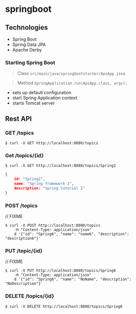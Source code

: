 # springboot


## Technologies

- Spring Boot
- Spring Data JPA
- Apache Derby

### Starting Spring Boot
> Class ```src/main/java/springbootstarter/ApiApp.java```

>Method ```SpringApplication.run(ApiApp.class, args); ``` 

- sets up default configuration
- start Spring Application context
- starts Tomcat server


## Rest API

### GET /topics
 
```$ curl -X GET http://localhost:8080/topics ```

### Get /topics/{id}

```$ curl -X GET http://localhost:8080/topics/Spring2 ```

```json
{
    id: "Spring2", 
    name: "Spring framework 2", 
    description: "Spring tutorial 2"
} 
```


### POST /topics
// FIXME
```console
$ curl -X POST http://localhost:8080/topics  
    -H "Content-Type: application/json" 
    d '{"id": "Spring6", "name": "name6", "description": "description6"}' 
```

### PUT /topic/{id}
// FIXME
```console
$ curl -X PUT http://localhost:8080/topics/Spring6  
    -H "Content-Type: application/json" 
    d '{"id": "Spring6", "name": "NoName", "description": "NoDescription"}' 
```

### DELETE /topics/{id}
 
```$ curl -X DELETE http://localhost:8080/topics/Spring6 ```